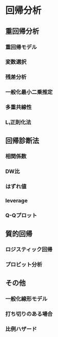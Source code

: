 # 回帰分析

## 重回帰分析

### 重回帰モデル

### 変数選択

### 残差分析

### 一般化最小二乗推定

### 多重共線性

### L₁正則化法


## 回帰診断法

### 相関係数

### DW比

### はずれ値

### leverage

### Q-Qプロット


## 質的回帰

### ロジスティック回帰

### プロビット分析


## その他

### 一般化線形モデル

### 打ち切りのある場合

### 比例ハザード
